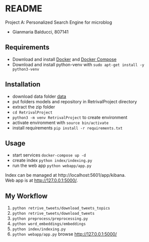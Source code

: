# README
Project A: Personalized Search Engine for microblog  

* Gianmaria Balducci, 807141


## Requirements


* Download and install [Docker](https://www.docker.com/) and [Docker Compose](https://docs.docker.com/compose/install/)
* Download and install python-venv with `sudo apt-get install -y python3-venv` 


## Installation

* download data folder [data](https://drive.google.com/drive/folders/13USdM3Ts2ZYb1S3mfct6OFxseFivPnCX?usp=sharing)    
* put folders models and repository in RetrivalProject directory
* extract the zip folder
* `cd RetrivalProject`
* `python3 -m venv RetrivalProject`  to create environment
* activate environment with `source bin/activate`
* install requirements `pip install -r requirements.txt`



## Usage

* start services `docker-compose up -d`
* create index `python index/indexing.py`
* run the web app `python webapp/app.py`

Index can be managed at http://localhost:5601/app/kibana.  
Web app is at http://127.0.0.1:5000/.

## My Workflow

1. `python retrive_tweets/download_tweets_topics`
2. `python retrive_tweets/download_tweets`
3. `python preprocess/preprocessing.py` 
4. `python word_embeddings/embeddings` 
5. `python index/indexing.py`
6. `python webapp/app.py` browse http://127.0.0.1:5000/
